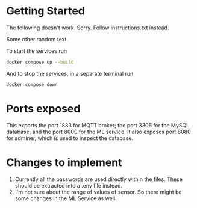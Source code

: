 # Getting Started

The following doesn't work. Sorry. Follow instructions.txt instead.

Some other random text.

To start the services run

```bash
docker compose up --build
```

And to stop the services, in a separate terminal run

```bash
docker compose down
```

# Ports exposed

This exports the port 1883 for MQTT broker; the port 3306 for the MySQL database, and the port 8000 for the ML service. It also exposes port 8080 for adminer, which is used to inspect the database.

# Changes to implement

1. Currently all the passwords are used directly within the files. These should be extracted into a .env file instead.
2. I'm not sure about the range of values of sensor. So there might be some changes in the ML Service as well.
